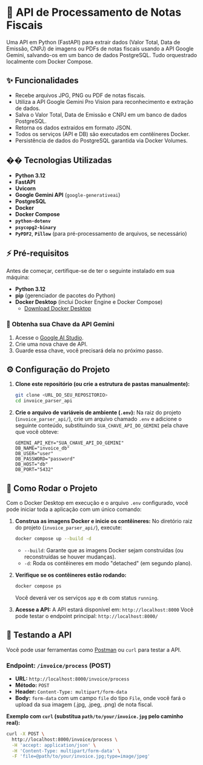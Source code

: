 # 🚀 API de Processamento de Notas Fiscais

Uma API em Python (FastAPI) para extrair dados (Valor Total, Data de Emissão, CNPJ) de imagens ou PDFs de notas fiscais usando a API Google Gemini, salvando-os em um banco de dados PostgreSQL. Tudo orquestrado localmente com Docker Compose.

## ✨ Funcionalidades

*   Recebe arquivos JPG, PNG ou PDF de notas fiscais.
*   Utiliza a API Google Gemini Pro Vision para reconhecimento e extração de dados.
*   Salva o Valor Total, Data de Emissão e CNPJ em um banco de dados PostgreSQL.
*   Retorna os dados extraídos em formato JSON.
*   Todos os serviços (API e DB) são executados em contêineres Docker.
*   Persistência de dados do PostgreSQL garantida via Docker Volumes.

## ��️ Tecnologias Utilizadas

*   **Python 3.12**
*   **FastAPI**
*   **Uvicorn**
*   **Google Gemini API** (`google-generativeai`)
*   **PostgreSQL**
*   **Docker**
*   **Docker Compose**
*   **`python-dotenv`**
*   **`psycopg2-binary`**
*   **`PyPDF2`**, **`Pillow`** (para pré-processamento de arquivos, se necessário)

## ⚡ Pré-requisitos

Antes de começar, certifique-se de ter o seguinte instalado em sua máquina:

*   **Python 3.12**
*   **pip** (gerenciador de pacotes do Python)
*   **Docker Desktop** (inclui Docker Engine e Docker Compose)
    *   [Download Docker Desktop](https://www.docker.com/products/docker-desktop/)

### 🔑 Obtenha sua Chave da API Gemini

1.  Acesse o [Google AI Studio](https://aistudio.google.com/app/apikey).
2.  Crie uma nova chave de API.
3.  Guarde essa chave, você precisará dela no próximo passo.

## ⚙️ Configuração do Projeto

1.  **Clone este repositório (ou crie a estrutura de pastas manualmente):**
    ```bash
    git clone <URL_DO_SEU_REPOSITORIO>
    cd invoice_parser_api
    ```
2.  **Crie o arquivo de variáveis de ambiente (`.env`):**
    Na raiz do projeto (`invoice_parser_api/`), crie um arquivo chamado `.env` e adicione o seguinte conteúdo, substituindo `SUA_CHAVE_API_DO_GEMINI` pela chave que você obteve:

    ```dotenv
    GEMINI_API_KEY="SUA_CHAVE_API_DO_GEMINI"
    DB_NAME="invoice_db"
    DB_USER="user"
    DB_PASSWORD="password"
    DB_HOST="db"
    DB_PORT="5432"
    ```

## 🚀 Como Rodar o Projeto

Com o Docker Desktop em execução e o arquivo `.env` configurado, você pode iniciar toda a aplicação com um único comando:

1.  **Construa as imagens Docker e inicie os contêineres:**
    No diretório raiz do projeto (`invoice_parser_api/`), execute:
    ```bash
    docker compose up --build -d
    ```
    *   `--build`: Garante que as imagens Docker sejam construídas (ou reconstruídas se houver mudanças).
    *   `-d`: Roda os contêineres em modo "detached" (em segundo plano).

2.  **Verifique se os contêineres estão rodando:**
    ```bash
    docker compose ps
    ```
    Você deverá ver os serviços `app` e `db` com status `running`.

3.  **Acesse a API:**
    A API estará disponível em: `http://localhost:8000`
    Você pode testar o endpoint principal: `http://localhost:8000/`

## 🧪 Testando a API

Você pode usar ferramentas como [Postman](https://www.postman.com/downloads/) ou `curl` para testar a API.

### Endpoint: `/invoice/process` (POST)

*   **URL:** `http://localhost:8000/invoice/process`
*   **Método:** `POST`
*   **Header:** `Content-Type: multipart/form-data`
*   **Body:** `form-data` com um campo `file` do tipo `File`, onde você fará o upload da sua imagem (.jpg, .jpeg, .png) de nota fiscal.

**Exemplo com `curl` (substitua `path/to/your/invoice.jpg` pelo caminho real):**

```bash
curl -X POST \
  http://localhost:8000/invoice/process \
  -H 'accept: application/json' \
  -H 'Content-Type: multipart/form-data' \
  -F 'file=@path/to/your/invoice.jpg;type=image/jpeg'